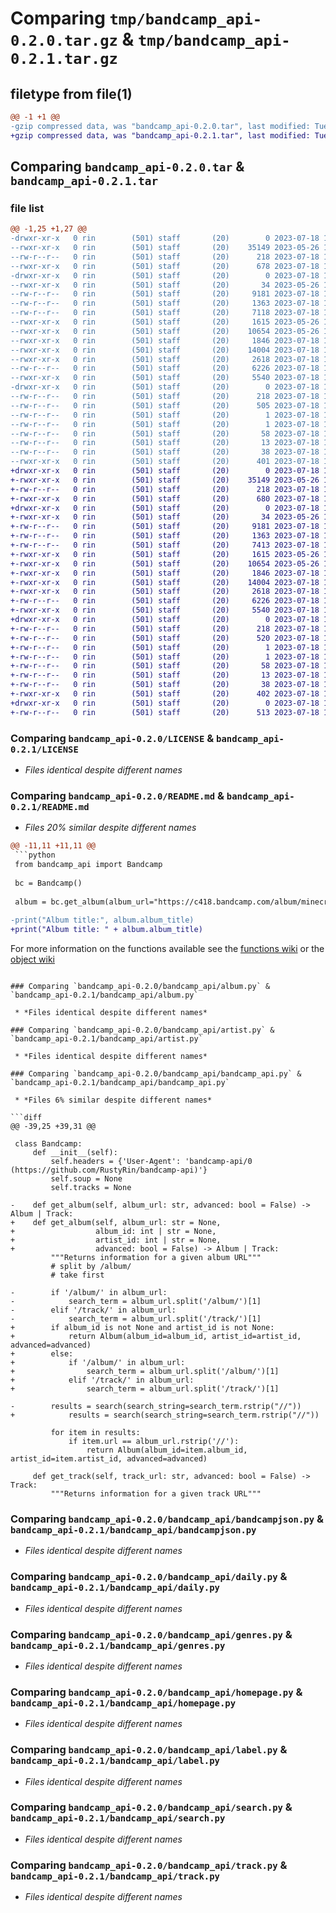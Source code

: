 # Comparing `tmp/bandcamp_api-0.2.0.tar.gz` & `tmp/bandcamp_api-0.2.1.tar.gz`

## filetype from file(1)

```diff
@@ -1 +1 @@
-gzip compressed data, was "bandcamp_api-0.2.0.tar", last modified: Tue Jul 18 19:07:04 2023, max compression
+gzip compressed data, was "bandcamp_api-0.2.1.tar", last modified: Tue Jul 18 19:34:55 2023, max compression
```

## Comparing `bandcamp_api-0.2.0.tar` & `bandcamp_api-0.2.1.tar`

### file list

```diff
@@ -1,25 +1,27 @@
-drwxr-xr-x   0 rin        (501) staff       (20)        0 2023-07-18 19:07:04.022663 bandcamp_api-0.2.0/
--rwxr-xr-x   0 rin        (501) staff       (20)    35149 2023-05-26 17:47:35.000000 bandcamp_api-0.2.0/LICENSE
--rw-r--r--   0 rin        (501) staff       (20)      218 2023-07-18 19:07:04.022485 bandcamp_api-0.2.0/PKG-INFO
--rwxr-xr-x   0 rin        (501) staff       (20)      678 2023-07-18 18:48:37.000000 bandcamp_api-0.2.0/README.md
-drwxr-xr-x   0 rin        (501) staff       (20)        0 2023-07-18 19:07:04.021474 bandcamp_api-0.2.0/bandcamp_api/
--rwxr-xr-x   0 rin        (501) staff       (20)       34 2023-05-26 17:47:35.000000 bandcamp_api-0.2.0/bandcamp_api/__init__.py
--rw-r--r--   0 rin        (501) staff       (20)     9181 2023-07-18 18:48:37.000000 bandcamp_api-0.2.0/bandcamp_api/album.py
--rw-r--r--   0 rin        (501) staff       (20)     1363 2023-07-18 18:48:37.000000 bandcamp_api-0.2.0/bandcamp_api/artist.py
--rw-r--r--   0 rin        (501) staff       (20)     7118 2023-07-18 18:48:37.000000 bandcamp_api-0.2.0/bandcamp_api/bandcamp_api.py
--rwxr-xr-x   0 rin        (501) staff       (20)     1615 2023-05-26 17:47:35.000000 bandcamp_api-0.2.0/bandcamp_api/bandcampjson.py
--rwxr-xr-x   0 rin        (501) staff       (20)    10654 2023-05-26 17:47:35.000000 bandcamp_api-0.2.0/bandcamp_api/daily.py
--rwxr-xr-x   0 rin        (501) staff       (20)     1846 2023-07-18 18:48:37.000000 bandcamp_api-0.2.0/bandcamp_api/genres.py
--rwxr-xr-x   0 rin        (501) staff       (20)    14004 2023-07-18 18:48:37.000000 bandcamp_api-0.2.0/bandcamp_api/homepage.py
--rwxr-xr-x   0 rin        (501) staff       (20)     2618 2023-07-18 18:48:37.000000 bandcamp_api-0.2.0/bandcamp_api/label.py
--rw-r--r--   0 rin        (501) staff       (20)     6226 2023-07-18 18:48:37.000000 bandcamp_api-0.2.0/bandcamp_api/search.py
--rwxr-xr-x   0 rin        (501) staff       (20)     5540 2023-07-18 18:48:37.000000 bandcamp_api-0.2.0/bandcamp_api/track.py
-drwxr-xr-x   0 rin        (501) staff       (20)        0 2023-07-18 19:07:04.022274 bandcamp_api-0.2.0/bandcamp_api.egg-info/
--rw-r--r--   0 rin        (501) staff       (20)      218 2023-07-18 19:07:03.000000 bandcamp_api-0.2.0/bandcamp_api.egg-info/PKG-INFO
--rw-r--r--   0 rin        (501) staff       (20)      505 2023-07-18 19:07:03.000000 bandcamp_api-0.2.0/bandcamp_api.egg-info/SOURCES.txt
--rw-r--r--   0 rin        (501) staff       (20)        1 2023-07-18 19:07:03.000000 bandcamp_api-0.2.0/bandcamp_api.egg-info/dependency_links.txt
--rw-r--r--   0 rin        (501) staff       (20)        1 2023-07-18 19:07:03.000000 bandcamp_api-0.2.0/bandcamp_api.egg-info/not-zip-safe
--rw-r--r--   0 rin        (501) staff       (20)       58 2023-07-18 19:07:03.000000 bandcamp_api-0.2.0/bandcamp_api.egg-info/requires.txt
--rw-r--r--   0 rin        (501) staff       (20)       13 2023-07-18 19:07:03.000000 bandcamp_api-0.2.0/bandcamp_api.egg-info/top_level.txt
--rw-r--r--   0 rin        (501) staff       (20)       38 2023-07-18 19:07:04.022704 bandcamp_api-0.2.0/setup.cfg
--rwxr-xr-x   0 rin        (501) staff       (20)      401 2023-07-18 19:06:41.000000 bandcamp_api-0.2.0/setup.py
+drwxr-xr-x   0 rin        (501) staff       (20)        0 2023-07-18 19:34:55.675122 bandcamp_api-0.2.1/
+-rwxr-xr-x   0 rin        (501) staff       (20)    35149 2023-05-26 17:47:35.000000 bandcamp_api-0.2.1/LICENSE
+-rw-r--r--   0 rin        (501) staff       (20)      218 2023-07-18 19:34:55.674997 bandcamp_api-0.2.1/PKG-INFO
+-rwxr-xr-x   0 rin        (501) staff       (20)      680 2023-07-18 19:16:56.000000 bandcamp_api-0.2.1/README.md
+drwxr-xr-x   0 rin        (501) staff       (20)        0 2023-07-18 19:34:55.673784 bandcamp_api-0.2.1/bandcamp_api/
+-rwxr-xr-x   0 rin        (501) staff       (20)       34 2023-05-26 17:47:35.000000 bandcamp_api-0.2.1/bandcamp_api/__init__.py
+-rw-r--r--   0 rin        (501) staff       (20)     9181 2023-07-18 18:48:37.000000 bandcamp_api-0.2.1/bandcamp_api/album.py
+-rw-r--r--   0 rin        (501) staff       (20)     1363 2023-07-18 18:48:37.000000 bandcamp_api-0.2.1/bandcamp_api/artist.py
+-rw-r--r--   0 rin        (501) staff       (20)     7413 2023-07-18 19:21:36.000000 bandcamp_api-0.2.1/bandcamp_api/bandcamp_api.py
+-rwxr-xr-x   0 rin        (501) staff       (20)     1615 2023-05-26 17:47:35.000000 bandcamp_api-0.2.1/bandcamp_api/bandcampjson.py
+-rwxr-xr-x   0 rin        (501) staff       (20)    10654 2023-05-26 17:47:35.000000 bandcamp_api-0.2.1/bandcamp_api/daily.py
+-rwxr-xr-x   0 rin        (501) staff       (20)     1846 2023-07-18 18:48:37.000000 bandcamp_api-0.2.1/bandcamp_api/genres.py
+-rwxr-xr-x   0 rin        (501) staff       (20)    14004 2023-07-18 18:48:37.000000 bandcamp_api-0.2.1/bandcamp_api/homepage.py
+-rwxr-xr-x   0 rin        (501) staff       (20)     2618 2023-07-18 18:48:37.000000 bandcamp_api-0.2.1/bandcamp_api/label.py
+-rw-r--r--   0 rin        (501) staff       (20)     6226 2023-07-18 18:48:37.000000 bandcamp_api-0.2.1/bandcamp_api/search.py
+-rwxr-xr-x   0 rin        (501) staff       (20)     5540 2023-07-18 18:48:37.000000 bandcamp_api-0.2.1/bandcamp_api/track.py
+drwxr-xr-x   0 rin        (501) staff       (20)        0 2023-07-18 19:34:55.674580 bandcamp_api-0.2.1/bandcamp_api.egg-info/
+-rw-r--r--   0 rin        (501) staff       (20)      218 2023-07-18 19:34:55.000000 bandcamp_api-0.2.1/bandcamp_api.egg-info/PKG-INFO
+-rw-r--r--   0 rin        (501) staff       (20)      520 2023-07-18 19:34:55.000000 bandcamp_api-0.2.1/bandcamp_api.egg-info/SOURCES.txt
+-rw-r--r--   0 rin        (501) staff       (20)        1 2023-07-18 19:34:55.000000 bandcamp_api-0.2.1/bandcamp_api.egg-info/dependency_links.txt
+-rw-r--r--   0 rin        (501) staff       (20)        1 2023-07-18 19:34:55.000000 bandcamp_api-0.2.1/bandcamp_api.egg-info/not-zip-safe
+-rw-r--r--   0 rin        (501) staff       (20)       58 2023-07-18 19:34:55.000000 bandcamp_api-0.2.1/bandcamp_api.egg-info/requires.txt
+-rw-r--r--   0 rin        (501) staff       (20)       13 2023-07-18 19:34:55.000000 bandcamp_api-0.2.1/bandcamp_api.egg-info/top_level.txt
+-rw-r--r--   0 rin        (501) staff       (20)       38 2023-07-18 19:34:55.675164 bandcamp_api-0.2.1/setup.cfg
+-rwxr-xr-x   0 rin        (501) staff       (20)      402 2023-07-18 19:34:30.000000 bandcamp_api-0.2.1/setup.py
+drwxr-xr-x   0 rin        (501) staff       (20)        0 2023-07-18 19:34:55.674721 bandcamp_api-0.2.1/tests/
+-rw-r--r--   0 rin        (501) staff       (20)      513 2023-07-18 19:32:17.000000 bandcamp_api-0.2.1/tests/test1.py
```

### Comparing `bandcamp_api-0.2.0/LICENSE` & `bandcamp_api-0.2.1/LICENSE`

 * *Files identical despite different names*

### Comparing `bandcamp_api-0.2.0/README.md` & `bandcamp_api-0.2.1/README.md`

 * *Files 20% similar despite different names*

```diff
@@ -11,11 +11,11 @@
 ```python
 from bandcamp_api import Bandcamp
 
 bc = Bandcamp()
 
 album = bc.get_album(album_url="https://c418.bandcamp.com/album/minecraft-volume-alpha")
 
-print("Album title:", album.album_title)
+print("Album title: " + album.album_title)
 ```
 
 For more information on the functions available see the [functions wiki](https://github.com/RustyRin/bandcamp-api/wiki/Functions) or the [object wiki](https://github.com/RustyRin/bandcamp-api/wiki/Bandcamp-api-Objects)
```

### Comparing `bandcamp_api-0.2.0/bandcamp_api/album.py` & `bandcamp_api-0.2.1/bandcamp_api/album.py`

 * *Files identical despite different names*

### Comparing `bandcamp_api-0.2.0/bandcamp_api/artist.py` & `bandcamp_api-0.2.1/bandcamp_api/artist.py`

 * *Files identical despite different names*

### Comparing `bandcamp_api-0.2.0/bandcamp_api/bandcamp_api.py` & `bandcamp_api-0.2.1/bandcamp_api/bandcamp_api.py`

 * *Files 6% similar despite different names*

```diff
@@ -39,25 +39,31 @@
 
 class Bandcamp:
     def __init__(self):
         self.headers = {'User-Agent': 'bandcamp-api/0 (https://github.com/RustyRin/bandcamp-api)'}
         self.soup = None
         self.tracks = None
 
-    def get_album(self, album_url: str, advanced: bool = False) -> Album | Track:
+    def get_album(self, album_url: str = None,
+                  album_id: int | str = None,
+                  artist_id: int | str = None,
+                  advanced: bool = False) -> Album | Track:
         """Returns information for a given album URL"""
         # split by /album/
         # take first
 
-        if '/album/' in album_url:
-            search_term = album_url.split('/album/')[1]
-        elif '/track/' in album_url:
-            search_term = album_url.split('/track/')[1]
+        if album_id is not None and artist_id is not None:
+            return Album(album_id=album_id, artist_id=artist_id, advanced=advanced)
+        else:
+            if '/album/' in album_url:
+                search_term = album_url.split('/album/')[1]
+            elif '/track/' in album_url:
+                search_term = album_url.split('/track/')[1]
 
-        results = search(search_string=search_term.rstrip("//"))
+            results = search(search_string=search_term.rstrip("//"))
 
         for item in results:
             if item.url == album_url.rstrip('//'):
                 return Album(album_id=item.album_id, artist_id=item.artist_id, advanced=advanced)
 
     def get_track(self, track_url: str, advanced: bool = False) -> Track:
         """Returns information for a given track URL"""
```

### Comparing `bandcamp_api-0.2.0/bandcamp_api/bandcampjson.py` & `bandcamp_api-0.2.1/bandcamp_api/bandcampjson.py`

 * *Files identical despite different names*

### Comparing `bandcamp_api-0.2.0/bandcamp_api/daily.py` & `bandcamp_api-0.2.1/bandcamp_api/daily.py`

 * *Files identical despite different names*

### Comparing `bandcamp_api-0.2.0/bandcamp_api/genres.py` & `bandcamp_api-0.2.1/bandcamp_api/genres.py`

 * *Files identical despite different names*

### Comparing `bandcamp_api-0.2.0/bandcamp_api/homepage.py` & `bandcamp_api-0.2.1/bandcamp_api/homepage.py`

 * *Files identical despite different names*

### Comparing `bandcamp_api-0.2.0/bandcamp_api/label.py` & `bandcamp_api-0.2.1/bandcamp_api/label.py`

 * *Files identical despite different names*

### Comparing `bandcamp_api-0.2.0/bandcamp_api/search.py` & `bandcamp_api-0.2.1/bandcamp_api/search.py`

 * *Files identical despite different names*

### Comparing `bandcamp_api-0.2.0/bandcamp_api/track.py` & `bandcamp_api-0.2.1/bandcamp_api/track.py`

 * *Files identical despite different names*

